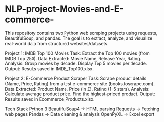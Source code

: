 # NLP-project-Movies-and-E-commerce-
This repository contains two Python web scraping projects using requests, BeautifulSoup, and pandas. The goal is to extract, analyze, and visualize real-world data from structured websites/datasets.

Project 1: IMDB Top 100 Movies
Task: Extract the Top 100 movies (from IMDB Top 250).
Data Extracted: Movie Name, Release Year, Rating.
Analysis:
Group movies by decade.
Display Top 5 movies per decade.
Output: Results saved in IMDB_Top100.xlsx.

Project 2: E-Commerce Product Scraper
Task: Scrape product details (Name, Price, Rating) from a test e-commerce site (books.toscrape.com).
Data Extracted: Product Name, Price (in £), Rating (1–5 stars).
Analysis:
Calculate average product price.
Find the highest-priced product.
Output: Results saved in Ecommerce_Products.xlsx.

Tech Stack
Python 3
BeautifulSoup4 → HTML parsing
Requests → Fetching web pages
Pandas → Data cleaning & analysis
OpenPyXL → Excel export
